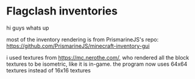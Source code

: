 # Flagclash inventories

hi guys whats up

most of the inventory rendering is from PrismarineJS's repo: https://github.com/PrismarineJS/minecraft-inventory-gui  

i used textures from https://mc.nerothe.com/, who rendered all the block textures to be isometric, like it is in-game. the program now uses 64x64 textures instead of 16x16 textures  
